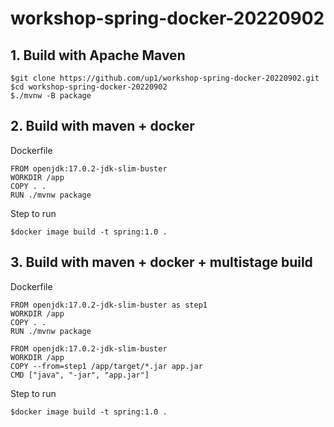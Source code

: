 # workshop-spring-docker-20220902



## 1. Build with Apache Maven
```
$git clone https://github.com/up1/workshop-spring-docker-20220902.git
$cd workshop-spring-docker-20220902
$./mvnw -B package
```

## 2. Build with maven + docker

Dockerfile
```
FROM openjdk:17.0.2-jdk-slim-buster
WORKDIR /app
COPY . .
RUN ./mvnw package
```

Step to run
```
$docker image build -t spring:1.0 .
```

## 3. Build with maven + docker + multistage build

Dockerfile
```
FROM openjdk:17.0.2-jdk-slim-buster as step1
WORKDIR /app
COPY . .
RUN ./mvnw package

FROM openjdk:17.0.2-jdk-slim-buster
WORKDIR /app
COPY --from=step1 /app/target/*.jar app.jar
CMD ["java", "-jar", "app.jar"]
```

Step to run
```
$docker image build -t spring:1.0 .
```
